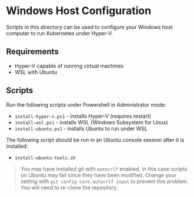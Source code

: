 # Windows Host Configuration
Scripts in this directory can be used to configure your Windows host computer to run Kubernetes under Hyper-V.

## Requirements
* Hyper-V capable of running virtual machines
* WSL with Ubuntu

## Scripts
Run the following scripts under Powershell in Administrator mode:
* `install-hyper-v.ps1` - installs Hyper-V (requires restart)
* `install-wsl.ps1` - installs WSL (Windows Subsystem for Linux)
* `install-ubuntu.ps1` - installs Ubuntu to run under WSL

The following script should be run in an Ubuntu console session after it is installed:
* `install-ubuntu-tools.sh`

> You may have installed git with `autocrlf` enabled, in this case scripts on Ubuntu may fail since they have been modified.
> Change your setting with `git config core.autocrlf input` to prevent this problem. You will need to re-clone the repository.
